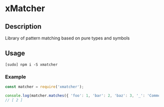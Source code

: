 # xMatcher

## Description

Library of pattern matching based on pure types and symbols

## Usage

```
[sudo] npm i -S xmatcher
```

### Example

```javascript
const matcher = require('xmatcher');

console.log(matcher.matches({ 'foo': 1, 'bar': 2, 'baz': 3, '_': 'Common value' }, 'bar'));
// [ 2 ]
```
